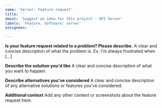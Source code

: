 ```yaml
---
name: 'Server: Feature request'
title: ''
about: 'Suggest an idea for this project - API Server'
labels: 'Feature, Software: server'
assignees: ''

---
```


<!--
## before reporting certifies
1. Please speak English, this is the language everybody of us can speak and write
2. Please take a moment to search that an issue doesn't already exist here https://github.com/hitlyl/prest/issues
3. Please give all relevant information below for bug reports, incomplete details will be handled as an invalid report

## Create specific issue
Server - Bug Report: https://github.com/hitlyl/prest/issues/new?template=server_bug_report.md
Server - Feature Request: https://github.com/hitlyl/prest/issues/new?template=server_feature_request.md
Server - Custom: https://github.com/hitlyl/prest/issues/new?template=server_custom.md
-->

**Is your feature request related to a problem? Please describe.**
A clear and concise description of what the problem is. Ex. I'm always frustrated when [...]

**Describe the solution you'd like**
A clear and concise description of what you want to happen.

**Describe alternatives you've considered**
A clear and concise description of any alternative solutions or features you've considered.

**Additional context**
Add any other context or screenshots about the feature request here.
